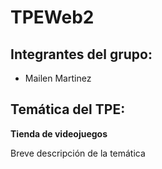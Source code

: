 # TPEWeb2

## Integrantes del grupo:
* Mailen Martinez
## Temática del TPE:
**Tienda de videojuegos**

Breve descripción de la temática
